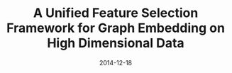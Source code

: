 ---
title: "A Unified Feature Selection Framework for Graph Embedding on High Dimensional Data "
collection: journals
permalink: /publication/A_Unified
date: 2014-12-18
venue: "IEEE Trans. Knowl. Data Eng. 27(6)"
city: 
state: ""
thumbnail: "A_Unified.png"
teaser : 
authors: "Marcus Chen, Ivor W. Tsang, Mingkui Tan, and Tat Jen Cham"
bibtex: A_Unified.txt
uri: A_Unified.pdf
arxiv: 
project: 
source:
poster: 
data:
---